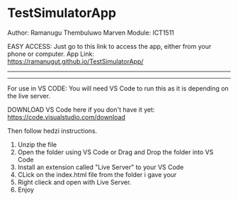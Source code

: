 # TestSimulatorApp

Author: Ramanugu Thembuluwo Marven
Module: ICT1511

EASY ACCESS:
Just go to this link to access the app, either from your phone or computer.
App Link: https://ramanugut.github.io/TestSimulatorApp/

----------------------------------------------------------------------------------
----------------------------------------------------------------------------------

For use in VS CODE:
You will need VS Code to run this as it is depending on the live server.

DOWNLOAD VS Code here if you don't have it yet: https://code.visualstudio.com/download

Then follow hedzi instructions.
1. Unzip the file
2. Open the folder using VS Code or Drag and Drop the folder into VS Code
3. Install an extension called "Live Server" to your VS Code
4. CLick on the index.html file from the folder i gave your
5. Right clieck and open with Live Server.
6. Enjoy
